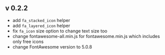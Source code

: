 ## v 0.2.2

- add  ```fa_stacked_icon``` helper
- add  ```fa_layered_icon``` helper
- fix ```fa_icon``` size option to change text size too
- change fontawesome-all.min.js for fontawesome.min.js which includes only free icons
- change FontAwesome version to 5.0.8